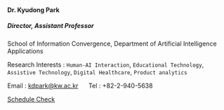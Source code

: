 #### Dr. Kyudong Park

##### Director, Assistant Professor

School of Information Convergence, Department of Artificial Intelligence Applications

Research Interests : `Human-AI Interaction`, `Educational Technology`, `Assistive Technology`, `Digital Healthcare`, `Product analytics`

Email : kdpark@kw.ac.kr  &nbsp;&nbsp;&nbsp;&nbsp; Tel : +82-2-940-5638

[Schedule Check](https://zcal.co/kyudong/60min)